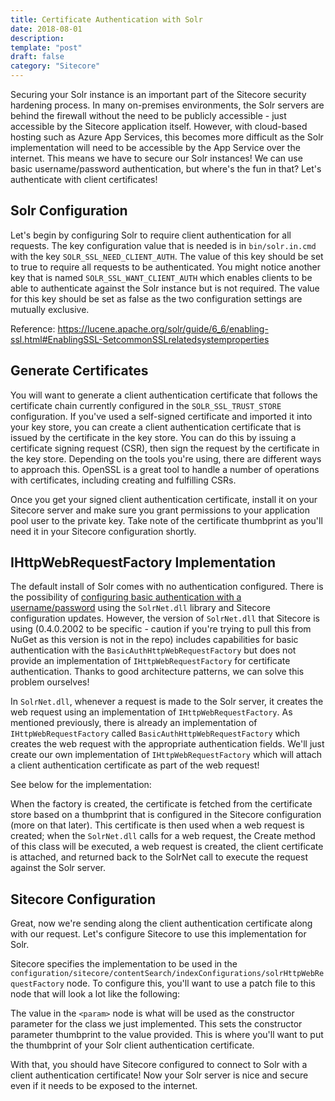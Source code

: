 ```yaml
---
title: Certificate Authentication with Solr
date: 2018-08-01
description: 
template: "post"
draft: false
category: "Sitecore"
---
```


Securing your Solr instance is an important part of the Sitecore security hardening process. In many on-premises environments, the Solr servers are behind the firewall without the need to be publicly accessible - just accessible by the Sitecore application itself. However, with cloud-based hosting such as Azure App Services, this becomes more difficult as the Solr implementation will need to be accessible by the App Service over the internet. This means we have to secure our Solr instances! We can use basic username/password authentication, but where's the fun in that? Let's authenticate with client certificates!

## Solr Configuration

Let's begin by configuring Solr to require client authentication for all requests. The key configuration value that is needed is in `bin/solr.in.cmd` with the key `SOLR_SSL_NEED_CLIENT_AUTH`. The value of this key should be set to true to require all requests to be authenticated. You might notice another key that is named `SOLR_SSL_WANT_CLIENT_AUTH` which enables clients to be able to authenticate against the Solr instance but is not required. The value for this key should be set as false as the two configuration settings are mutually exclusive.

Reference: https://lucene.apache.org/solr/guide/6_6/enabling-ssl.html#EnablingSSL-SetcommonSSLrelatedsystemproperties

## Generate Certificates

You will want to generate a client authentication certificate that follows the certificate chain currently configured in the `SOLR_SSL_TRUST_STORE` configuration. If you've used a self-signed certificate and imported it into your key store, you can create a client authentication certificate that is issued by the certificate in the key store. You can do this by issuing a certificate signing request (CSR), then sign the request by the certificate in the key store. Depending on the tools you're using, there are different ways to approach this. OpenSSL is a great tool to handle a number of operations with certificates, including creating and fulfilling CSRs.

Once you get your signed client authentication certificate, install it on your Sitecore server and make sure you grant permissions to your application pool user to the private key. Take note of the certificate thumbprint as you'll need it in your Sitecore configuration shortly.

## IHttpWebRequestFactory Implementation

The default install of Solr comes with no authentication configured. There is the possibility of [configuring basic authentication with a username/password](https://doc.sitecore.net/sitecore_experience_platform/setting_up_and_maintaining/search_and_indexing/protecting_solr_over_http) using the `SolrNet.dll` library and Sitecore configuration updates. However, the version of `SolrNet.dll` that Sitecore is using (0.4.0.2002 to be specific - caution if you're trying to pull this from NuGet as this version is not in the repo) includes capabilities for basic authentication with the `BasicAuthHttpWebRequestFactory` but does not provide an implementation of `IHttpWebRequestFactory` for certificate authentication. Thanks to good architecture patterns, we can solve this problem ourselves!

In `SolrNet.dll`, whenever a request is made to the Solr server, it creates the web request using an implementation of `IHttpWebRequestFactory`. As mentioned previously, there is already an implementation of `IHttpWebRequestFactory` called `BasicAuthHttpWebRequestFactory` which creates the web request with the appropriate authentication fields. We'll just create our own implementation of `IHttpWebRequestFactory` which will attach a client authentication certificate as part of the web request!

See below for the implementation:

<script src="https://gist.github.com/georgechang/08365a8c0c4d849dfdf405faee7628b4.js"></script>

When the factory is created, the certificate is fetched from the certificate store based on a thumbprint that is configured in the Sitecore configuration (more on that later). This certificate is then used when a web request is created; when the `SolrNet.dll` calls for a web request, the Create method of this class will be executed, a web request is created, the client certificate is attached, and returned back to the SolrNet call to execute the request against the Solr server.

## Sitecore Configuration

Great, now we're sending along the client authentication certificate along with our request. Let's configure Sitecore to use this implementation for Solr.

Sitecore specifies the implementation to be used in the `configuration/sitecore/contentSearch/indexConfigurations/solrHttpWebRequestFactory` node. To configure this, you'll want to use a patch file to this node that will look a lot like the following:

<script src="https://gist.github.com/georgechang/4ba28538e3b6de92b5237ac510bc3330.js"></script>

The value in the `<param>` node is what will be used as the constructor parameter for the class we just implemented. This sets the constructor parameter thumbprint to the value provided. This is where you'll want to put the thumbprint of your Solr client authentication certificate.

With that, you should have Sitecore configured to connect to Solr with a client authentication certificate! Now your Solr server is nice and secure even if it needs to be exposed to the internet.
